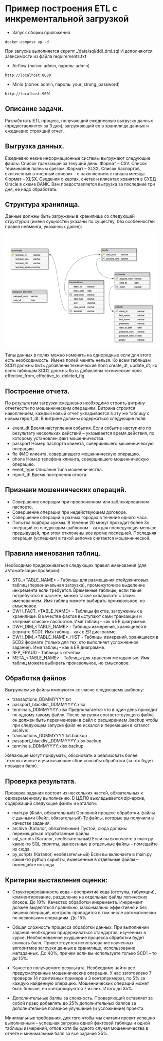 # Пример построения ETL с инкрементальной загрузкой

- Запуск сборки приложения
```commandline
docker-compose up -d
```

При запуске выполняется скрипт ./data/sql/ddl_dml.sql
И дополняются зависимости из файла requirements.txt

- Airflow (логин: admin, пароль: admin)
```
http://localhost:8080
```

- MinIo (логин: admin, пароль: your_strong_password)
```
http://localhost:9001
```

## Описание задачи.
Разработать ETL процесс, получающий ежедневную выгрузку данных (предоставляется за 3 дня), загружающий ее в хранилище 
данных и ежедневно строящий отчет.

## Выгрузка данных.
Ежедневно некие информационные системы выгружают следующие
файлы:
Список транзакций за текущий день. Формат – CSV.
Список терминалов полным срезом. Формат – XLSX.
Список паспортов, включенных в «черный список» - с накоплением с
начала месяца. Формат – XLSX.
Сведения о картах, счетах и клиентах хранятся в СУБД Oracle в схеме
BANK.
Вам предоставляется выгрузка за последние три дня, ее надо обработать.

## Структура хранилища.
Данные должны быть загружены в хранилище со следующей структурой
(имена сущностей указаны по существу, без особенностей правил
нейминга,
указанных далее):

![plot](./images/1.png)

Типы данных в полях можно изменять на однородные если для этого есть
необходимость. Имена полей менять нельзя. Ко всем таблицам SCD1
должны быть
добавлены технические поля create_dt, update_dt; ко всем таблицам SCD2
должны быть добавлены технические поля effective_from, effective_to,
deleted_flg.

## Построение отчета.
По результатам загрузки ежедневно необходимо строить витрину
отчетности по мошенническим операциям. Витрина строится
накоплением,
каждый новый отчет укладывается в эту же таблицу с новым report_dt.
В витрине должны содержаться следующие поля:
- event_dt
Время наступления события. Если событие наступило по
результату нескольких действий – указывается время действия,
по которому установлен факт мошенничества.
- passport
Номер паспорта клиента, совершившего мошенническую
операцию.
- fio
ФИО клиента, совершившего мошенническую операцию.
- phone
Номер телефона клиента, совершившего мошенническую
операцию.
- event_type
Описание типа мошенничества.
- report_dt
Время построения отчета.

## Признаки мошеннических операций.
- Совершение операции при просроченном или заблокированном
паспорте.
- Совершение операции при недействующем договоре.
- Совершение операций в разных городах в течение одного часа.
- Попытка подбора суммы. В течение 20 минут проходит более 3х операций со следующим шаблоном – каждая последующая меньше 
предыдущей, при этом отклонены все кроме последней. Последняя операция (успешная) в такой цепочке считается мошеннической.

## Правила именования таблиц.
Необходимо придерживаться следующих правил именования (для автоматизации проверки):
- STG_<TABLE_NAME> - Таблицы для размещения стейджинговых таблиц (первоначальная загрузка), промежуточное выделение 
инкремента если требуется. Временные таблицы, если такие потребуются в расчете, можно также складывать с таким именованием. 
Имя таблиц можете выбирать произвольное, но смысловое.
- DWH_FACT_<TABLE_NAME> - Таблицы фактов, загруженных в хранилище. В качестве фактов выступают сами транзакции и 
«черный список» паспортов. Имя таблиц – как в ER диаграмме.
- DWH_DIM_<TABLE_NAME> - Таблицы измерений, хранящиеся в формате SCD1. Имя таблиц – как в ER диаграмме.
- DWH_DIM_<TABLE_NAME>_HIST - Таблицы измерений, хранящиеся в SCD2 формате (только для тех, кто выполняет усложненное задание). 
Имя таблиц – как в ER диаграмме.
- REP_FRAUD - Таблица с отчетом.
- META_<TABLE_NAME> - Таблицы для хранения метаданных. Имя таблиц можете выбирать произвольное, но смысловое.

## Обработка файлов
Выгружаемые файлы именуются согласно следующему шаблону:
- transactions_DDMMYYYY.txt
- passport_blacklist_DDMMYYYY.xlsx
- terminals_DDMMYYYY.xlsx
Предполагается что в один день приходит по одному такому файлу. После загрузки соответствующего файла он должен быть 
переименован в файл с расширением .backup чтобы при следующем запуске файл не искался и перемещен в каталог archive:
- transactions_DDMMYYYY.txt.backup
- passport_blacklist_DDMMYYYY.xlsx.backup
- terminals_DDMMYYYY.xlsx.backup

Желающие могут придумать, обосновать и реализовать более технологичные и учитывающие сбои способы обработки (за это будет повышен балл).

## Проверка результата.
Проверка задания состоит из нескольких частей, обязательных к одновременному выполнению.
В ЦДПО выкладывается zip-архив, содержащий следующие файлы и
каталоги:
- main.py (Файл, обязательный)
Основной процесс обработки.
файлы с данными (Файл, обязательный)
Те файлы, которые вы получили в качестве задания.
- archive Каталог, обязательный)
Пустой, сюда должны перемещаться отработанные файлы
- sql_scripts Каталог, необязательный)
Если вы включаете в main.py какие-то SQL скрипты, вынесенные в
отдельные файлы – помещайте их сюда.
- py_scripts Каталог, необязательный)
Если вы включаете в main.py какие-то python скрипты, вынесенные в
отдельные файлы – помещайте их сюда.

## Критерии выставления оценки:
- Структурированность кода – восприятие кода (отступы, табуляции), комментирование, разделение на отдельные файлы логических 
блоков. До 10%. Качество обработки инкремента. Инкремент должен выделяться правильно, максимально эффективно и без лишних 
операций, контроль проводится в том числе автоматически по нескольким операциям. До 15%.

- Общая сложность процесса обработки данных. При выполнении задания необходимо придерживаться стандартов, изученных в курсе. 
Необоснованное ухудшение процесса обработки будет снижать балл. Приветствуется использование изученных алгоритмов загрузки 
данных в хранилище, использование метаданных. До 40%, причем если вы используете только SCD1 – то до 15%.

- Качество получаемого результата. Необходимо найти все предусмотренные мошеннические операции. У нас заготовлено 7 проверок 
4 позитивных примера и 3 контрпримера), по 5% за каждую найденную операцию. Мошеннических операций может быть больше, 
но контролируются 7 из них. Итого до 35%.

- Дополнительные баллы за сложность. Проверяющий оставляет за собой право добавлять до 25% дополнительных баллов за 
дополнительное полезное улучшение (и усложнение) проекта.

Минимальные требования, для того чтобы мы считали проект успешно выполненным – успешная загрузка одной фактовой таблицы 
и одной таблицы измерений, отлов хотя бы одного случая мошенничества в отчете и минимальный балл за все задание 35%.